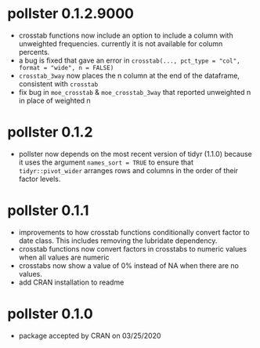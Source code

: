 # pollster 0.1.2.9000
* crosstab functions now include an option to include a column with unweighted frequencies. currently it is not available for column percents.
* a bug is fixed that gave an error in `crosstab(..., pct_type = "col", format = "wide", n = FALSE)`
* `crosstab_3way` now places the n column at the end of the dataframe, consistent with `crosstab`
* fix bug in `moe_crosstab` & `moe_crosstab_3way` that reported unweighted n in place of weighted n

# pollster 0.1.2

* pollster now depends on the most recent version of tidyr (1.1.0) because it uses the argument `names_sort = TRUE` to ensure that `tidyr::pivot_wider` arranges rows and columns in the order of their factor levels.

# pollster 0.1.1

* improvements to how crosstab functions conditionally convert factor to date class. This includes removing the lubridate dependency.
* crosstab functions now convert factors in crosstabs to numeric values when all values are numeric
* crosstabs now show a value of 0% instead of NA when there are no values.
* add CRAN installation to readme


# pollster 0.1.0

* package accepted by CRAN on 03/25/2020

